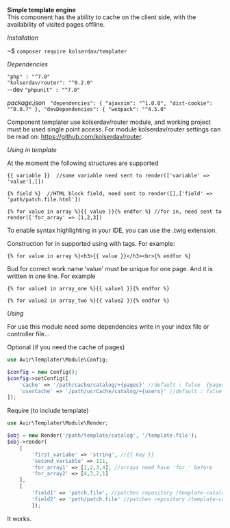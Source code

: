 **Simple template engine**  
This component has the ability to cache on the client side, 
with the availability of visited pages offline.

_Installation_  

~$ `composer require kolserdav/templater`  

_Dependencies_ 
 
`"php" : "^7.0"`  
`"kolserdav/router": "^0.2.0"`  
--dev `"phpunit" : "^7.0"`  
 
 _package.json_
` "dependencies": {
     "ajaxsim": "^1.0.0",
     "dist-cookie": "^0.0.7"
   },
   "devDependencies": {
     "webpack": "^4.5.0"`
     
    
 Component templater use kolserdav/router module, and working project must be used single point access.
 For module kolserdav/router settings can be read on: https://github.com/kolserdav/router. 

_Using in template_

At the moment the following structures are supported

```$xslt
{{ variable }}  //some variable need sent to render(['variable' => 'value'],[])
 
{% field %}  //HTML block field, need sent to render([],['field' => 'path/patch.file.html'])

{% for value in array %}{{ value }}{% endfor %} //for in, need sent to render(['for_array' => [1,2,3])  
``` 
To enable syntax highlighting in your IDE, you can use the .twig extension.

Construction for in supported using with tags. For example:
```
{% for value in array %}<h3>{{ value }}</h3><br>{% endfor %}
```

Bud for correct work name 'value' must be unique for one page. 
And it is written in one line. 
For example
```
{% for value1 in array_one %}{{ value1 }}{% endfor %}

{% for value2 in array_two %}{{ value2 }}{% endfor %}
```

_Using_

For use this module need some dependencies write in your index file
or controller file...  
  
Optional (if you need the cache of pages) 

```php
use Avir\Templater\Module\Config;

$config = new Config();
$config->setConfig([
    'cache' => '/path/cache/catalog/+{pages}' //default : false  {pages} - auto create catalog
    'userCache' => '/path/usrCache/catalog/+{users}' //default : false {users} - auto create catalog
]);
```

Require (to include template)

```php
use Avir\Templater\Module\Render;

$obj = new Render('/path/template/catalog', '/template.file'); 
$obj->render(
    [
        'first_variabe' => 'string', //{{ key }} 
        'second_variable' => 111,
        'for_array1' => [1,2,3,4], //arrays need have 'for_' before
        'for_array2' => [4,3,2,1]
    ],
    [
        'field1' => 'patch.file', //patches repository /template-catalog/views
        'field2' => 'path/patch.file' //patches repository /template-catalog/views/path
        ]);
```

It works.



